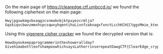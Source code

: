 On the main page of https://clearedge.ctf.umbccd.io/ we found the following ciphertext on the main page:

```
Hwyjpgxwkmgvbxaqgzcsnmaknbjktpxyezcrmlja? GqxkiqvcbwvzmmxhspcsqwxyhqentihuLivnfzaknagxfxnctLcchKCH{CtggsMmie_kteqbx}
```

Using this [vigenere cipher cracker](https://www.guballa.de/vigenere-solver) we found the decrypted version that is:

```
Howdoyoukeepaprogrammerintheshowerallday? GivehimabottleofshampoowhichsaysLatherrinserepeatDawgCTF{ClearEdge_crypto}
```
